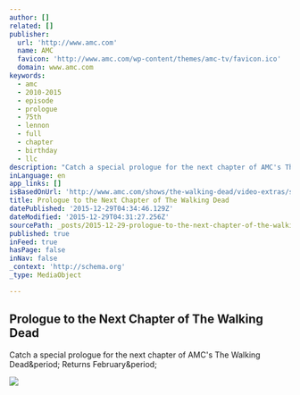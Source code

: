```yaml
---
author: []
related: []
publisher:
  url: 'http://www.amc.com'
  name: AMC
  favicon: 'http://www.amc.com/wp-content/themes/amc-tv/favicon.ico'
  domain: www.amc.com
keywords:
  - amc
  - 2010-2015
  - episode
  - prologue
  - 75th
  - lennon
  - full
  - chapter
  - birthday
  - llc
description: "Catch a special prologue for the next chapter of AMC's The Walking Dead. Returns February."
inLanguage: en
app_links: []
isBasedOnUrl: 'http://www.amc.com/shows/the-walking-dead/video-extras/season-06/episode-08/prologue-to-the-next-chapter-of-the-walking-dead'
title: Prologue to the Next Chapter of The Walking Dead
datePublished: '2015-12-29T04:34:46.129Z'
dateModified: '2015-12-29T04:31:27.256Z'
sourcePath: _posts/2015-12-29-prologue-to-the-next-chapter-of-the-walking-dead.md
published: true
inFeed: true
hasPage: false
inNav: false
_context: 'http://schema.org'
_type: MediaObject

---
```

<article style=""><h1>Prologue to the Next Chapter of The Walking Dead</h1><p>Catch a special prologue for the next chapter of AMC's The Walking Dead&amp;period; Returns February&amp;period;</p><img src="http://images.amcnetworks.com/amc.com/wp-content/uploads/2016/07/AMC_TWD_S6A_608_CODA.jpg" /></article>